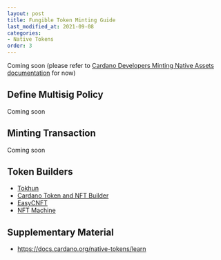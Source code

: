 ```yaml
---
layout: post
title: Fungible Token Minting Guide
last_modified_at: 2021-09-08
categories:
- Native Tokens
order: 3
---
```


Coming soon (please refer to [Cardano Developers Minting Native Assets documentation](https://developers.cardano.org/docs/native-tokens/minting) for now)

## Define Multisig Policy
Coming soon

## Minting Transaction
Coming soon

## Token Builders
- [Tokhun](https://tokhun.io/account/assets/mint-nft)
- [Cardano Token and NFT Builder](https://cardano-native-token.com/)
- [EasyCNFT](https://easycnft.art/en)
- [NFT Machine](https://nft-machine.com/)

## Supplementary Material
- https://docs.cardano.org/native-tokens/learn
